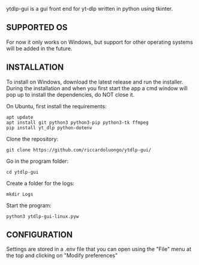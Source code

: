 ytdlp-gui is a gui front end for yt-dlp written in python using tkinter.

<h2>SUPPORTED OS</h2>

For now it only works on Windows, but support for other operating systems will be added in the future.

<h2>INSTALLATION</h2>

To install on Windows, download the latest release and run the installer.
During the installation and when you first start the app a cmd window will pop up to install the dependencies, do NOT close it.

On Ubuntu, first install the requirements:
```
apt update
apt install git python3 python3-pip python3-tk ffmpeg
pip install yt_dlp python-dotenv
```
Clone the repository:
```
git clone https://github.com/riccardoluongo/ytdlp-gui/
```
Go in the program folder:
```
cd ytdlp-gui
```
Create a folder for the logs:
```
mkdir Logs
```
Start the program:
```
python3 ytdlp-gui-linux.pyw
```

<h2>CONFIGURATION</h2>

Settings are stored in a .env file that you can open using the "File" menu at the top and clicking on "Modify preferences"
